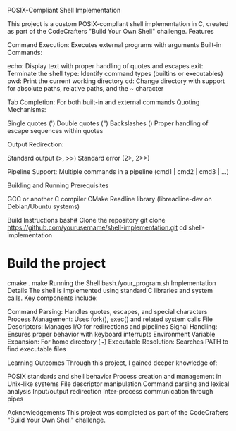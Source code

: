 POSIX-Compliant Shell Implementation




This project is a custom POSIX-compliant shell implementation in C, created as part of the CodeCrafters "Build Your Own Shell" challenge.
Features

Command Execution: Executes external programs with arguments
Built-in Commands:

echo: Display text with proper handling of quotes and escapes
exit: Terminate the shell
type: Identify command types (builtins or executables)
pwd: Print the current working directory
cd: Change directory with support for absolute paths, relative paths, and the ~ character


Tab Completion: For both built-in and external commands
Quoting Mechanisms:

Single quotes (')
Double quotes (")
Backslashes (\)
Proper handling of escape sequences within quotes


Output Redirection:

Standard output (>, >>)
Standard error (2>, 2>>)


Pipeline Support: Multiple commands in a pipeline (cmd1 | cmd2 | cmd3 | ...)

Building and Running
Prerequisites

GCC or another C compiler
CMake
Readline library (libreadline-dev on Debian/Ubuntu systems)

Build Instructions
bash# Clone the repository
git clone https://github.com/yourusername/shell-implementation.git
cd shell-implementation

# Build the project
cmake .
make
Running the Shell
bash./your_program.sh
Implementation Details
The shell is implemented using standard C libraries and system calls. Key components include:

Command Parsing: Handles quotes, escapes, and special characters
Process Management: Uses fork(), exec() and related system calls
File Descriptors: Manages I/O for redirections and pipelines
Signal Handling: Ensures proper behavior with keyboard interrupts
Environment Variable Expansion: For home directory (~)
Executable Resolution: Searches PATH to find executable files

Learning Outcomes
Through this project, I gained deeper knowledge of:

POSIX standards and shell behavior
Process creation and management in Unix-like systems
File descriptor manipulation
Command parsing and lexical analysis
Input/output redirection
Inter-process communication through pipes

Acknowledgements
This project was completed as part of the CodeCrafters "Build Your Own Shell" challenge.